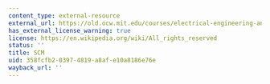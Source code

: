 ```yaml
---
content_type: external-resource
external_url: https://old.ocw.mit.edu/courses/electrical-engineering-and-computer-science/6-001-structure-and-interpretation-of-computer-programs-spring-2005/projects/objtypes.scm
has_external_license_warning: true
license: https://en.wikipedia.org/wiki/All_rights_reserved
status: ''
title: SCM
uid: 358fcfb2-0397-4819-a8af-e10a8186e76e
wayback_url: ''
---
```

